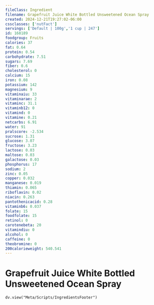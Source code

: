 ```yaml
---
fileClass: Ingredient
filename: Grapefruit Juice White Bottled Unsweetened Ocean Spray
created: 2024-12-21T19:27:02-06:00
cssclasses: ['nutFact']
servings: ['Default | 100g','1 cup | 247']
id: 168189
foodgroup: Fruits
calories: 37
fat: 0.64
protein: 0.54
carbohydrate: 7.51
sugars: 7.69
fiber: 0.6
cholesterol: 0
calcium: 15
iron: 0.08
potassium: 142
magnesium: 9
vitaminaiu: 33
vitaminarae: 2
vitaminc: 31.1
vitaminb12: 0
vitamind: 0
vitamine: 0.21
netcarbs: 6.91
water: 91
pralscore: -2.534
sucrose: 1.31
glucose: 3.07
fructose: 3.23
lactose: 0.03
maltose: 0.03
galactose: 0.03
phosphorus: 17
sodium: 2
zinc: 0.05
copper: 0.032
manganese: 0.019
thiamin: 0.065
riboflavin: 0.02
niacin: 0.263
pantothenicacid: 0.28
vitaminb6: 0.037
folate: 15
foodfolate: 15
retinol: 0
carotenebeta: 20
vitamindiu: 0
alcohol: 0
caffeine: 0
theobromine: 0
200calorieweight: 540.541
---
```


# Grapefruit Juice White Bottled Unsweetened Ocean Spray

```dataviewjs
dv.view("Meta/Scripts/IngredientsFooter")
```